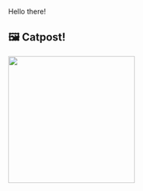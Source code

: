 Hello there!



## 🖼️ Catpost!

<sub>
    <img src="https://cdn2.thecatapi.com/images/rDtI_WmFe.jpg" height="256">
</sub>

